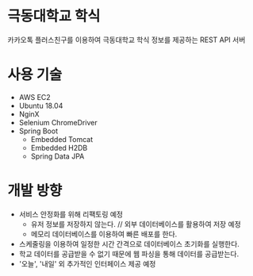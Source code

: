# 극동대학교 학식
카카오톡 플러스친구를 이용하여 극동대학교 학식 정보를 제공하는 REST API 서버

# 사용 기술
- AWS EC2
- Ubuntu 18.04
- NginX
- Selenium ChromeDriver
- Spring Boot
  - Embedded Tomcat
  - Embedded H2DB
  - Spring Data JPA
    
# 개발 방향
- 서비스 안정화를 위해 리팩토링 예정
  - 유저 정보를 저장하지 않는다. // 외부 데이터베이스를 활용하여 저장 예정
  - 메모리 데이터베이스를 이용하여 빠른 배포를 한다.
- 스케줄링을 이용하여 일정한 시간 간격으로 데이터베이스 초기화를 실행한다.
- 학교 데이터를 공급받을 수 없기 때문에 웹 파싱을 통해 데이터를 공급받는다.
- '오늘', '내일' 외 추가적인 인터페이스 제공 예정